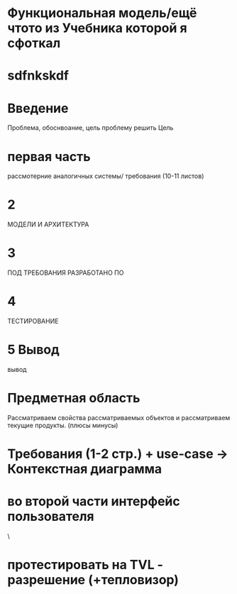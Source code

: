 # Функциональная модель/ещё чтото из Учебника которой я сфоткал



# sdfnkskdf

# Введение
Проблема, обоснвоание, цель проблему решить
Цель
# первая часть
рассмотерние аналогичных системы/ требования (10-11 листов)

# 2
МОДЕЛИ И АРХИТЕКТУРА 
# 3
ПОД ТРЕБОВАНИЯ РАЗРАБОТАНО ПО


# 4
ТЕСТИРОВАНИЕ
# 5 Вывод
вывод

# Предметная область
Рассматриваем свойства рассматриваемых объектов и рассматриваем текущие продукты. (плюсы минусы)

# Требования (1-2 стр.) +  use-case -> Контекстная диаграмма


# во второй части интерфейс пользователя
\

# протестировать на TVL - разрешение  (+тепловизор)